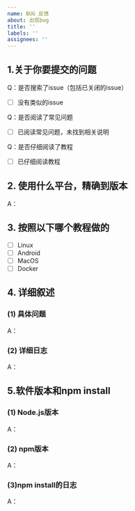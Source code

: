 ```yaml
---
name: BUG 反馈
about: 出现bug
title: ''
labels: ''
assignees: ''
---
```


<!--
反馈前请阅读

- 常见问题： https://github.com/EvineDeng/jd-base/wiki/FAQ
- 使用教程： https://github.com/EvineDeng/jd-base/wiki/Documents
- 请先在 issues 页面搜索你的问题，包括已关闭的issue，很可能已被解决。
-->

<!-- 这是隐藏的信息 -->
<!-- 👆这样括起来的信息将被隐藏，填写时注意不要写在里面。 -->

<!-- 点击编辑器上方的 preview 可预览效果 -->

<!--
⚠️请_完整_填写以下模板描述问题，否则反馈将会被系统关闭。
⚠️请_完整_填写以下模板描述问题，否则反馈将会被系统关闭。
⚠️请_完整_填写以下模板描述问题，否则反馈将会被系统关闭。
⚠️请_完整_填写以下模板描述问题，否则反馈将会被系统关闭。
⚠️请_完整_填写以下模板描述问题，否则反馈将会被系统关闭。
⚠️请_完整_填写以下模板描述问题，否则反馈将会被系统关闭。
⚠️请_完整_填写以下模板描述问题，否则反馈将会被系统关闭。
⚠️请_完整_填写以下模板描述问题，否则反馈将会被系统关闭。
⚠️请_完整_填写以下模板描述问题，否则反馈将会被系统关闭。
⚠️请_完整_填写以下模板描述问题，否则反馈将会被系统关闭。

（重要事情已经说了十遍😅）
-->

## 1.关于你要提交的问题

Q：是否搜索了issue（包括已关闭的issue）
- [ ] 没有类似的issue <!-- 将 "x" 填入中括号，即为选中 -->

Q：是否阅读了常见问题
- [ ] 已阅读常见问题，未找到相关说明 <!-- 将 "x" 填入中括号，即为选中 -->

Q：是否仔细阅读了教程
<!-- 请先确认：项目存在这么久了，确实没有其他人提出你想提出的问题。 -->
- [ ] 已仔细阅读教程 <!-- 将 "x" 填入中括号，即为选中 -->


## 2. 使用什么平台，精确到版本
A：

## 3. 按照以下哪个教程做的
<!-- 将 "x" 填入中括号，即为选中 -->
- [ ] Linux
- [ ] Android
- [ ] MacOS
- [ ] Docker

## 4. 详细叙述
### (1) 具体问题
A：

### (2) 详细日志
A：


<!-- 如果是运行以jd_开头并以.sh结尾的脚本，在日志出存在错误，需要额外提供以下信息 -->
<!-- 如果是运行以jd_开头并以.sh结尾的脚本，在日志出存在错误，需要额外提供以下信息 -->
<!-- 如果是运行以jd_开头并以.sh结尾的脚本，在日志出存在错误，需要额外提供以下信息 -->
## 5.软件版本和npm install
### (1) Node.js版本
<!-- 输入 node -v 或 nodejs -v 可查看 -->
A：

### (2) npm版本
<!-- 输入 npm -v 可查看 -->
A：

### (3)npm install的日志
<!-- 在scripts文件夹下运行npm install 的日志-->
A：
